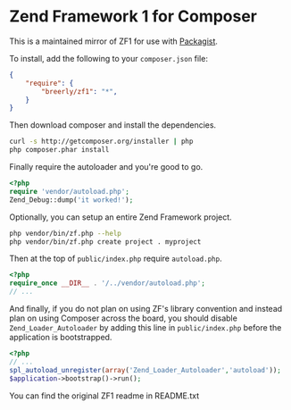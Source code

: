 Zend Framework 1 for Composer
=============================

This is a maintained mirror of ZF1 for use with [Packagist](http://packagist.org/packages/breerly/zf1). 

To install, add the following to your `composer.json` file:

```json
{
    "require": {
        "breerly/zf1": "*",
    }
}
```

Then download composer and install the dependencies.

```sh
curl -s http://getcomposer.org/installer | php
php composer.phar install
```

Finally require the autoloader and you're good to go.

```php
<?php
require 'vendor/autoload.php';
Zend_Debug::dump('it worked!');
```

Optionally, you can setup an entire Zend Framework project.

```sh
php vendor/bin/zf.php --help
php vendor/bin/zf.php create project . myproject
```

Then at the top of `public/index.php` require `autoload.php`.

```php
<?php
require_once __DIR__ . '/../vendor/autoload.php';
// ...
```

And finally, if you do not plan on using ZF's library convention and instead plan on using Composer across the board, you should disable `Zend_Loader_Autoloader` by adding this line in `public/index.php` before the application is bootstrapped.

```php
<?php
// ...
spl_autoload_unregister(array('Zend_Loader_Autoloader','autoload'));
$application->bootstrap()->run();
```

You can find the original ZF1 readme in README.txt
